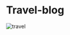 # Travel-blog

![travel](https://user-images.githubusercontent.com/64234772/215321845-03743fd8-6848-42eb-8e35-fac3e32ad9a1.png)
